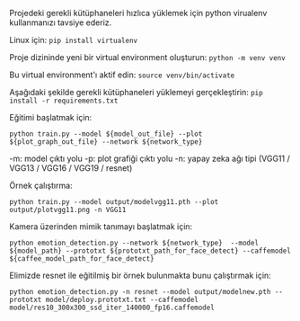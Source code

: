 Projedeki gerekli kütüphaneleri hızlıca yüklemek için python virualenv kullanmanızı tavsiye ederiz.

Linux için:
`pip install virtualenv`

Proje dizininde yeni bir virtual environment oluşturun:
`python -m venv venv`

Bu virtual environment'ı aktif edin:
`source venv/bin/activate`

Aşağıdaki şekilde gerekli kütüphaneleri yüklemeyi gerçekleştirin:
`pip install -r requirements.txt`

Eğitimi başlatmak için:

`python train.py --model ${model_out_file} --plot ${plot_graph_out_file} --network ${network_type}`

-m: model çıktı yolu
-p: plot grafiği çıktı yolu
-n: yapay zeka ağı tipi (VGG11 / VGG13 / VGG16 / VGG19 / resnet)

Örnek çalıştırma:

`python train.py --model output/modelvgg11.pth --plot output/plotvgg11.png -n VGG11`


Kamera üzerinden mimik tanımayı başlatmak için:


`python emotion_detection.py --network ${network_type}  --model ${model_path} --prototxt ${prototxt_path_for_face_detect} --caffemodel ${caffee_model_path_for_face_detect}`

Elimizde resnet ile eğitilmiş bir örnek bulunmakta bunu çalıştırmak için:

`python emotion_detection.py -n resnet --model output/modelnew.pth --prototxt model/deploy.prototxt.txt --caffemodel model/res10_300x300_ssd_iter_140000_fp16.caffemodel`